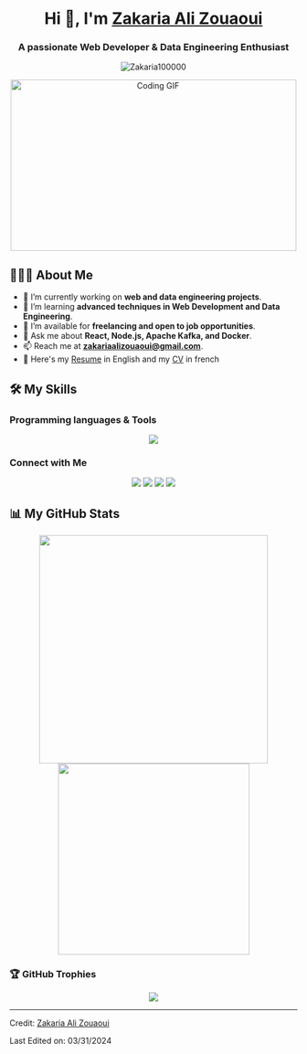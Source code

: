 <h1 align="center">Hi 👋, I'm <a href="YOUR_PERSONAL_WEBSITE" target="_blank">Zakaria Ali Zouaoui</a></h1>
<h3 align="center">A passionate Web Developer & Data Engineering Enthusiast</h3>

<p align="center"> 
  <img src="https://komarev.com/ghpvc/?username=Zakaria100000&label=Profile%20views&color=0e75b6&style=flat-square" alt="Zakaria100000" />
</p>

<div align="center">
  <img src="https://media.giphy.com/media/SWoSkN6DxTszqIKEqv/giphy.gif" alt="Coding GIF" width="500" height="300">
</div>

## 👨🏻‍💻 About Me

- 🔭 I’m currently working on **web and data engineering projects**.
- 🌱 I’m learning **advanced techniques in Web Development and Data Engineering**.
- 👯 I’m available for **freelancing and open to job opportunities**.
- 💬 Ask me about **React, Node.js, Apache Kafka, and Docker**.
- 📫 Reach me at **zakariaalizouaoui@gmail.com**.
- 📄 Here's my [Resume](https://drive.google.com/file/d/1t3eK0BxzI5NMinVlZ1iOWnSbmcMV5BjF/view) in English and my [CV](https://drive.google.com/file/d/1aNIK_aE4HQnYLRmG4cdzL57LPtBE_XFM/view?usp=sharing) in french

## 🛠️ My Skills

### Programming languages & Tools

<p align="center">
  <img src="https://skillicons.dev/icons?i=js,react,nodejs,css,html,docker,kafka,aws,mongodb,git&perline=5" />
</p>

### Connect with Me

<p align="center">
  <a href="https://linkedin.com/in/ali-zouaoui-zakaria-a89b7a252" target="_blank"><img src="https://img.shields.io/badge/-LinkedIn-%230077B5.svg?&style=for-the-badge&logo=linkedin&logoColor=white"/></a>
  <a href="https://github.com/Zakaria100000" target="_blank"><img src="https://img.shields.io/badge/-GitHub-%23181717.svg?&style=for-the-badge&logo=github&logoColor=white"/></a>
  <a href="https://twitter.com/YOUR_TWITTER_HANDLE" target="_blank"><img src="https://img.shields.io/badge/-Twitter-%231DA1F2.svg?&style=for-the-badge&logo=twitter&logoColor=white"/></a>
  <a href="mailto:zakariaalizouaoui@gmail.com"><img src="https://img.shields.io/badge/-Email-D14836?style=for-the-badge&logo=gmail&logoColor=white"/></a>
</p>

## 📊 My GitHub Stats

<p align="center">
  <img src="https://github-readme-stats.vercel.app/api?username=Zakaria100000&show_icons=true&theme=algolia" width="400">
  <img src="https://github-readme-stats.vercel.app/api/top-langs/?username=Zakaria100000&layout=compact&theme=algolia" width="335">
</p>

### 🏆 GitHub Trophies

<p align="center">
  <img src="https://github-profile-trophy.vercel.app/?username=Zakaria100000&theme=algolia&no-frame=true&no-bg=true&margin-w=4" />
</p>

---
Credit: [Zakaria Ali Zouaoui](https://github.com/Zakaria100000)

Last Edited on: 03/31/2024
